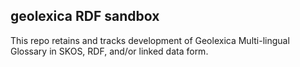 ## geolexica RDF sandbox

This repo retains and tracks development of Geolexica Multi-lingual Glossary in SKOS, RDF, and/or linked data form.